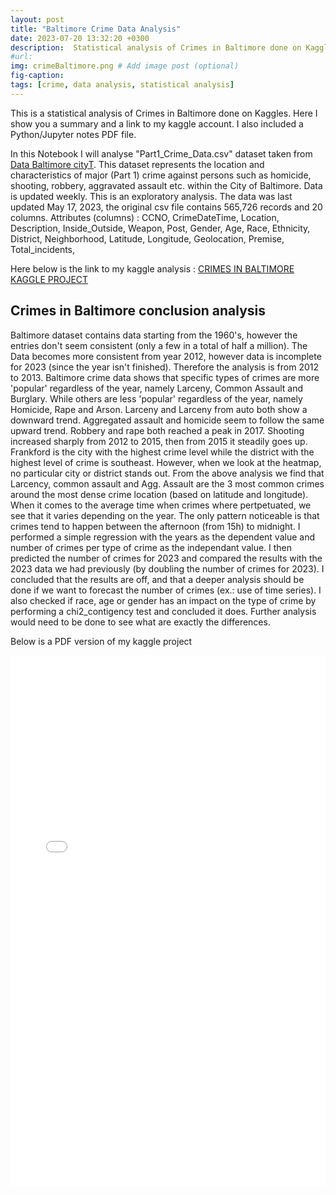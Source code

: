 ```yaml
---
layout: post
title: "Baltimore Crime Data Analysis"
date: 2023-07-20 13:32:20 +0300
description:  Statistical analysis of Crimes in Baltimore done on Kaggles. Here I show you a summary and a link to my kaggle account. I also included a Python/Jupyter notes PDF file. # Add post description (optional)
#url:
img: crimeBaltimore.png # Add image post (optional)
fig-caption:
tags: [crime, data analysis, statistical analysis]
---
```

This is a statistical analysis of Crimes in Baltimore done on Kaggles. Here I show you a summary and a link to my kaggle account. I also included a Python/Jupyter notes PDF file.


In this Notebook I will analyse "Part1_Crime_Data.csv" dataset taken from <a href="https://data.baltimorecity.gov">Data Baltimore cityT</a>. This dataset represents the location and characteristics of major (Part 1) crime against persons such as homicide, shooting, robbery, aggravated assault etc. within the City of Baltimore. Data is updated weekly. This is an exploratory analysis.
The data was last updated May 17, 2023, the original csv file contains 565,726 records and 20 columns. Attributes (columns) : CCNO, CrimeDateTime, Location, Description, Inside_Outside, Weapon, Post, Gender, Age, Race, Ethnicity, District, Neighborhood, Latitude, Longitude, Geolocation, Premise, Total_incidents,

Here below is the link to my kaggle analysis :
<a href="https://www.kaggle.com/code/marial2/data-analysis-of-crimes-in-baltimore">CRIMES IN BALTIMORE KAGGLE PROJECT</a>  


##  Crimes in Baltimore conclusion analysis

Baltimore dataset contains data starting from the 1960's, however the entries don't seem consistent (only a few in a total of half a million). The Data becomes more consistent from year 2012, however data is incomplete for 2023 (since the year isn't finished). Therefore the analysis is from 2012 to 2013.
Baltimore crime data shows that specific types of crimes are more 'popular' regardless of the year, namely Larceny, Common Assault and Burglary. While others are less 'popular' regardless of the year, namely Homicide, Rape and Arson. Larceny and Larceny from auto both show a downward trend. Aggregated assault and homicide seem to follow the same upward trend. Robbery and rape both reached a peak in 2017. Shooting increased sharply from 2012 to 2015, then from 2015 it steadily goes up.
Frankford is the city with the highest crime level while the district with the highest level of crime is southeast. However, when we look at the heatmap, no particular city or district stands out. From the above analysis we find that Larcency, common assault and Agg. Assault are the 3 most common crimes around the most dense crime location (based on latitude and longitude).
When it comes to the average time when crimes where pertpetuated, we see that it varies depending on the year. The only pattern noticeable is that crimes tend to happen between the afternoon (from 15h) to midnight.
I performed a simple regression with the years as the dependent value and number of crimes per type of crime as the independant value. I then predicted the number of crimes for 2023 and compared the results with the 2023 data we had previously (by doubling the number of crimes for 2023). I concluded that the results are off, and that a deeper analysis should be done if we want to forecast the number of crimes (ex.: use of time series).
I also checked if race, age or gender has an impact on the type of crime by performing a chi2_contigency test and concluded it does. Further analysis would need to be done to see what are exactly the differences.


Below is a PDF version of my kaggle project 

<embed src="{{site.baseurl}}/assets/img/data-analysis-of-crimes-in-baltimore5.pdf" width="100%" height="850px" />